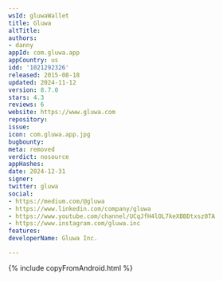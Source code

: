```yaml
---
wsId: gluwaWallet
title: Gluwa
altTitle: 
authors:
- danny
appId: com.gluwa.app
appCountry: us
idd: '1021292326'
released: 2015-08-18
updated: 2024-11-12
version: 8.7.0
stars: 4.3
reviews: 6
website: https://www.gluwa.com
repository: 
issue: 
icon: com.gluwa.app.jpg
bugbounty: 
meta: removed
verdict: nosource
appHashes: 
date: 2024-12-31
signer: 
twitter: gluwa
social:
- https://medium.com/@gluwa
- https://www.linkedin.com/company/gluwa
- https://www.youtube.com/channel/UCqJfH4lOL7keXBBDtxsz0TA
- https://www.instagram.com/gluwa.inc
features: 
developerName: Gluwa Inc.

---
```


{% include copyFromAndroid.html %}
